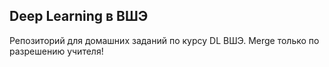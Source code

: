 ## Deep Learning в ВШЭ

Репозиторий для домашних заданий по курсу DL ВШЭ.
Merge только по разрешению учителя!
